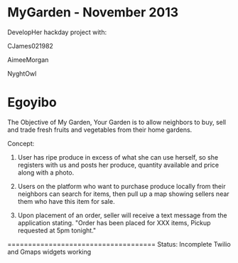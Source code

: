 MyGarden - November 2013
========

DevelopHer hackday project with:

CJames021982

AimeeMorgan

NyghtOwl

Egoyibo
==============================
The Objective of My Garden, Your Garden is to allow neighbors to buy, sell and trade fresh fruits and vegetables from their home gardens. 

Concept:
1. User has ripe produce in excess of what she can use herself, so she registers with us and posts her produce, quantity available and price along with a photo.

2. Users on the platform who want to purchase produce locally from their neighbors can search for items, then pull up a map showing sellers near them who have this item for sale.

3. Upon placement of an order, seller will receive a text message from the application stating. "Order has been placed for XXX items, Pickup requested at 5pm tonight."

====================================
Status: Incomplete
Twilio and Gmaps widgets working
